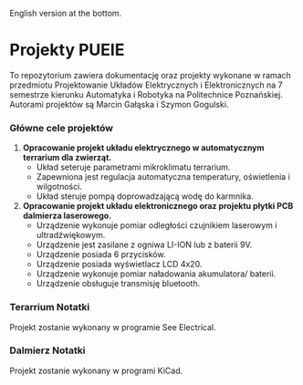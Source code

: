 English version at the bottom.
# Projekty PUEIE
To repozytorium zawiera dokumentację oraz projekty wykonane w ramach przedmiotu Projektowanie Układów Elektrycznych i Elektronicznych na 7 semestrze kierunku Automatyka i Robotyka na Politechnice Poznańskiej. Autorami projektów są Marcin Gałąska i Szymon Gogulski.
### Główne cele projektów
1. <b> Opracowanie projekt układu elektrycznego w automatycznym terrarium dla zwierząt. </b>
    - Układ seteruje parametrami mikroklimatu terrarium.
    - Zapewniona jest regulacja automatyczna temperatury, oświetlenia i wilgotności.
    - Układ steruje pompą doprowadzającą wodę do karmnika.
2. <b> Opracowanie projekt układu elektronicznego oraz projektu płytki PCB dalmierza laserowego. </b>
    - Urządzenie wykonuje pomiar odległości czujnikiem laserowym i ultradźwiękowym.
    - Urządzenie jest zasilane z ogniwa LI-ION lub z baterii 9V.
    - Urządzenie posiada 6 przycisków.
    - Urządzenie posiada wyświetlacz LCD 4x20.
    - Urządzenie wykonuje pomiar naładowania akumulatora/ baterii.
    - Urządzenie obsługuje transmisję bluetooth.

### Terarrium Notatki
Projekt zostanie wykonany w programie See Electrical.


### Dalmierz Notatki
Projekt zostanie wykonany w programi KiCad.